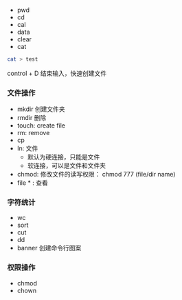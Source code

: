 + pwd
+ cd
+ cal
+ data
+ clear
+ cat 
```sh
cat > test
```
control + D 结束输入，快速创建文件

### 文件操作
+ mkdir 创建文件夹
+ rmdir 删除
+ touch: create file
+ rm: remove
+ cp
+ ln: 文件
  + 默认为硬连接，只能是文件
  + 软连接，可以是文件和文件夹
+ chmod: 修改文件的读写权限： chmod 777 (file/dir name)
+ file * : 查看

### 字符统计
+ wc  
+ sort
+ cut
+ dd
+ banner 创建命令行图案

### 权限操作

+ chmod
+ chown
